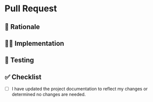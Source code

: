 
# Pull Request

## 🤨 Rationale

<!---
Provide some background and a description of your work.
What problem does this change solve?

Include links to issues, work items, or other discussions.
-->

## 👩‍💻 Implementation

<!---
Describe how the change addresses the problem. Consider factors such as complexity, alternative solutions, performance impact, etc. 

Consider listing files with important changes or comment on them directly in the pull request.
-->

## 🧪 Testing

<!---
Detail the testing done to ensure this submission meets requirements. 

Include automated/manual test additions or modifications, testing done on a local build, private CI run results, and additional testing not covered by automatic pull request validation.
-->

## ✅ Checklist

<!--- Review the list and put an x in the boxes that apply or ~~strike through~~ around items that don't (along with an explanation). -->

- [ ] I have updated the project documentation to reflect my changes or determined no changes are needed.
